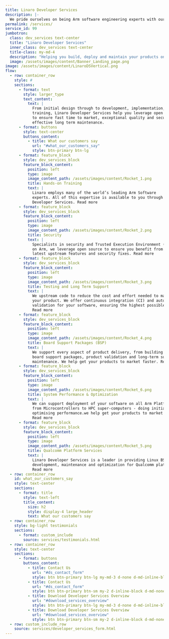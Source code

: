 ```yaml
---
title: Linaro Developer Services
description: |-
  We pride ourselves on being Arm software engineering experts with our experience & knowledge, capabilities, quality of our work & professionalism with our customers.
permalink: /services/
service_id: 99
jumbotron:
  class: dev_services text-center
  title: "Linaro Developer Services"
  inner_class: dev_services text-center
  title-class: my-md-4
  description: "Helping you build, deploy and maintain your products on Arm"
  image: /assets/images/content/Banner_Landing_page.png
image: /assets/images/content/LinaroDSVertical.png
flow:
  - row: container_row
    style: #
    sections:
      - format: text
        style: larger_type
        text_content:
          text: |
            From initial design through to development, implementation, support and
            training, Linaro Developer Services help you leverage open source on Arm
            to ensure fast time to market, exceptional quality and security, and cost
            effective long term maintenance.
      - format: buttons
        style: text-center
        buttons_content:
          - title: What our customers say
            url: "#what_our_customers_say"
            style: btn-primary btn-lg
      - format: feature_block
        style: dev_services_block
        feature_block_content:
          position: left
          type: image
          image_content_path: /assets/images/content/Rocket_1.png
          title: Hands-on Training
          text: |
            Linaro employs many of the world’s leading Arm Software
            experts. All of this expertise is available to you through Linaro
            Developer Services. Read more
      - format: feature_block
        style: dev_services_block
        feature_block_content:
          position: left
          type: image
          image_content_path: /assets/images/content/Rocket_2.png
          title: Security
          text: |
            Specialists in security and Trusted Execution Environment (TEE)
            on Arm, we leverage open source to ensure you benefit from the
            latest upstream features and security fixes. Read more
      - format: feature_block
        style: dev_services_block
        feature_block_content:
          position: left
          type: image
          image_content_path: /assets/images/content/Rocket_3.png
          title: Testing and Long Term Support
          text: |
            We upstream code to reduce the cost and effort needed to maintain
            your product. We offer continuous integration (CI) and automated
            validation for your software, ensuring the highest possible quality.
            Read more
      - format: feature_block
        style: dev_services_block
        feature_block_content:
          position: left
          type: image
          image_content_path: /assets/images/content/Rocket_4.png
          title: Board Support Packages (BSP)
          text: |
            We support every aspect of product delivery, from building secure
            board support packages, product validation and long-term support &
            maintenance. We help get your products to market faster. Read more
      - format: feature_block
        style: dev_services_block
        feature_block_content:
          position: left
          type: image
          image_content_path: /assets/images/content/Rocket_6.png
          title: System Performance & Optimization
          text: |
            We can support deployment of your software on all Arm Platforms -
            from Microcontrollers to HPC super-computers - doing initial ports and
            optimising performance.we help get your products to market faster.
            Read more
      - format: feature_block
        style: dev_services_block
        feature_block_content:
          position: left
          type: image
          image_content_path: /assets/images/content/Rocket_5.png
          title: Qualcomm Platform Services
          text: |
            Linaro Developer Services is a leader in providing Linux BSP
            development, maintenance and optimization for Qualcomm platforms.
            Read more
  - row: container_row
    id: what_our_customers_say
    style: text-center
    sections:
      - format: title
        style: text-left
        title_content:
          size: h2
          style: display-4 large_header
          text: What our customers say
  - row: container_row
    style: bg-light testimonials
    sections:
      - format: custom_include
        source: services/testimonials.html
  - row: container_row
    style: text-center
    sections:
      - format: buttons
        buttons_content:
          - title: Contact Us
            url: "#ds_contact_form"
            style: btn btn-primary btn-lg my-md-3 d-none d-md-inline-block ds_contact_form_btn
          - title: Contact Us
            url: "#ds_contact_form"
            style: btn btn-primary btn-sm my-2 d-inline-block d-md-none ds_contact_form_btn
          - title: Download Developer Services Overview
            url: "#download_services_overview"
            style: btn btn-primary btn-lg my-md-3 d-none d-md-inline-block ds_overview_download
          - title: Download Developer Services Overview
            url: "#download_services_overview"
            style: btn btn-primary btn-sm my-2 d-inline-block d-md-none ds_overview_download
  - row: custom_include_row
    source: services/developer_services_form.html
---
```

